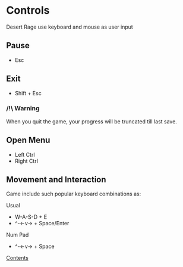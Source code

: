 # Controls

Desert Rage use keyboard and mouse as user input

## Pause

- Esc

## Exit

- Shift + Esc

### /!\ Warning

When you quit the game, your progress will be truncated till last save.

## Open Menu

- Left Ctrl
- Right Ctrl

## Movement and Interaction

Game include such popular keyboard combinations as:

Usual
- W-A-S-D + E
- ^-&lt;-v-&gt; + Space/Enter

Num Pad
- ^-&lt;-v-&gt; + Space

[Contents](https://github.com/Alexxx180/Desert-Rage/blob/help/Manual/README.md)
